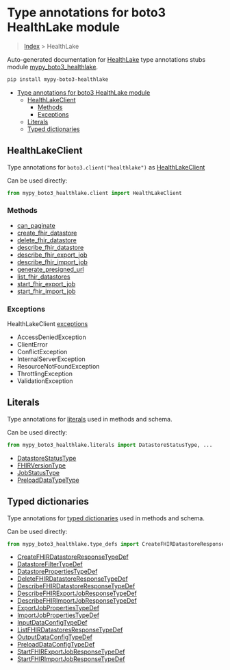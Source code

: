 # Type annotations for boto3 HealthLake module

> [Index](..) > HealthLake

Auto-generated documentation for
[HealthLake](https://boto3.amazonaws.com/v1/documentation/api/latest/reference/services/healthlake.html#HealthLake)
type annotations stubs module
[mypy_boto3_healthlake](https://pypi.org/project/mypy-boto3-healthlake/).

```bash
pip install mypy-boto3-healthlake
```

- [Type annotations for boto3 HealthLake module](#type-annotations-for-boto3-healthlake-module)
  - [HealthLakeClient](#healthlakeclient)
    - [Methods](#methods)
    - [Exceptions](#exceptions)
  - [Literals](#literals)
  - [Typed dictionaries](#typed-dictionaries)

## HealthLakeClient

Type annotations for `boto3.client("healthlake")` as
[HealthLakeClient](./client.md)

Can be used directly:

```python
from mypy_boto3_healthlake.client import HealthLakeClient
```

### Methods

- [can_paginate](./client.md#can_paginate)
- [create_fhir_datastore](./client.md#create_fhir_datastore)
- [delete_fhir_datastore](./client.md#delete_fhir_datastore)
- [describe_fhir_datastore](./client.md#describe_fhir_datastore)
- [describe_fhir_export_job](./client.md#describe_fhir_export_job)
- [describe_fhir_import_job](./client.md#describe_fhir_import_job)
- [generate_presigned_url](./client.md#generate_presigned_url)
- [list_fhir_datastores](./client.md#list_fhir_datastores)
- [start_fhir_export_job](./client.md#start_fhir_export_job)
- [start_fhir_import_job](./client.md#start_fhir_import_job)

### Exceptions

HealthLakeClient [exceptions](./client.md#exceptions)

- AccessDeniedException
- ClientError
- ConflictException
- InternalServerException
- ResourceNotFoundException
- ThrottlingException
- ValidationException

## Literals

Type annotations for [literals](./literals.md) used in methods and schema.

Can be used directly:

```python
from mypy_boto3_healthlake.literals import DatastoreStatusType, ...
```

- [DatastoreStatusType](./literals.md#datastorestatustype)
- [FHIRVersionType](./literals.md#fhirversiontype)
- [JobStatusType](./literals.md#jobstatustype)
- [PreloadDataTypeType](./literals.md#preloaddatatypetype)

## Typed dictionaries

Type annotations for [typed dictionaries](./type_defs.md) used in methods and
schema.

Can be used directly:

```python
from mypy_boto3_healthlake.type_defs import CreateFHIRDatastoreResponseTypeDef, ...
```

- [CreateFHIRDatastoreResponseTypeDef](./type_defs.md#createfhirdatastoreresponsetypedef)
- [DatastoreFilterTypeDef](./type_defs.md#datastorefiltertypedef)
- [DatastorePropertiesTypeDef](./type_defs.md#datastorepropertiestypedef)
- [DeleteFHIRDatastoreResponseTypeDef](./type_defs.md#deletefhirdatastoreresponsetypedef)
- [DescribeFHIRDatastoreResponseTypeDef](./type_defs.md#describefhirdatastoreresponsetypedef)
- [DescribeFHIRExportJobResponseTypeDef](./type_defs.md#describefhirexportjobresponsetypedef)
- [DescribeFHIRImportJobResponseTypeDef](./type_defs.md#describefhirimportjobresponsetypedef)
- [ExportJobPropertiesTypeDef](./type_defs.md#exportjobpropertiestypedef)
- [ImportJobPropertiesTypeDef](./type_defs.md#importjobpropertiestypedef)
- [InputDataConfigTypeDef](./type_defs.md#inputdataconfigtypedef)
- [ListFHIRDatastoresResponseTypeDef](./type_defs.md#listfhirdatastoresresponsetypedef)
- [OutputDataConfigTypeDef](./type_defs.md#outputdataconfigtypedef)
- [PreloadDataConfigTypeDef](./type_defs.md#preloaddataconfigtypedef)
- [StartFHIRExportJobResponseTypeDef](./type_defs.md#startfhirexportjobresponsetypedef)
- [StartFHIRImportJobResponseTypeDef](./type_defs.md#startfhirimportjobresponsetypedef)
